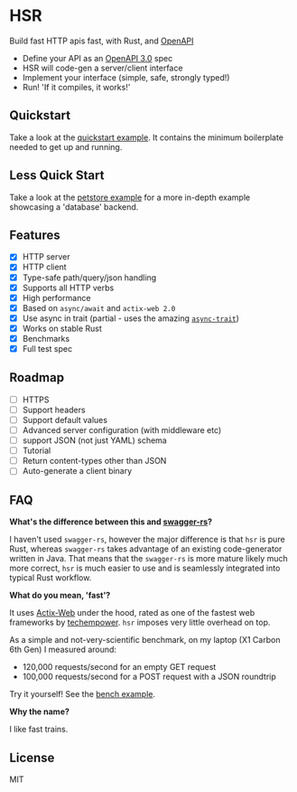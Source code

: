 # HSR

Build fast HTTP apis fast, with Rust, and [OpenAPI](https://swagger.io/docs/specification/about/)

 * Define your API as an [OpenAPI 3.0](https://github.com/OAI/OpenAPI-Specification) spec
 * HSR will code-gen a server/client interface
 * Implement your interface (simple, safe, strongly typed!)
 * Run! 'If it compiles, it works!'


## Quickstart

Take a look at the [quickstart example](examples/quickstart). It contains the
minimum boilerplate needed to get up and running.

## Less Quick Start

Take a look at the [petstore example](examples/petstore) for a more in-depth example
showcasing a 'database' backend.

## Features

- [x] HTTP server
- [x] HTTP client
- [x] Type-safe path/query/json handling
- [x] Supports all HTTP verbs
- [x] High performance
- [x] Based on `async/await` and `actix-web 2.0`
- [x] Use async in trait (partial - uses the amazing [`async-trait`](https://github.com/dtolnay/async-trait))
- [x] Works on stable Rust
- [x] Benchmarks
- [x] Full test spec

## Roadmap

- [ ] HTTPS
- [ ] Support headers
- [ ] Support default values
- [ ] Advanced server configuration (with middleware etc)
- [ ] support JSON (not just YAML) schema
- [ ] Tutorial
- [ ] Return content-types other than JSON
- [ ] Auto-generate a client binary

## FAQ

**What's the difference between this and [swagger-rs](https://github.com/Metaswitch/swagger-rs)?**

I haven't used `swagger-rs`, however the major difference is that `hsr` is pure Rust,
whereas `swagger-rs` takes advantage of an existing code-generator written in Java.
That means that the `swagger-rs` is more mature likely much more correct,
`hsr` is much easier to use and is seamlessly integrated into typical Rust workflow.

**What do you mean, 'fast'?**

It uses [Actix-Web](https://github.com/actix/actix-web) under the hood, rated as one of the
fastest web frameworks by [techempower](https://www.techempower.com/benchmarks/#section=data-r18&hw=ph&test=fortune).
`hsr` imposes very little overhead on top.

As a simple and not-very-scientific benchmark, on my laptop (X1 Carbon 6th Gen)
I measured around:

* 120,000 requests/second for an empty GET request
* 100,000 requests/second for a POST request with a JSON roundtrip

Try it yourself! See the [bench example](/examples/bench).

**Why the name?**

I like fast trains.

## License

MIT
